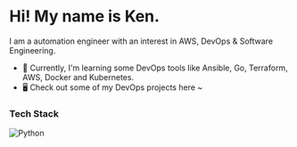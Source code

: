 # Hi! My name is Ken.

I am a automation engineer with an interest in AWS, DevOps & Software Engineering.

- 🌱 Currently, I'm learning some DevOps tools like Ansible, Go, Terraform, AWS, Docker and Kubernetes.
- :desktop_computer: Check out some of my DevOps projects here ~

### Tech Stack

![Python](https://img.shields.io/badge/Python-F18F01?style=for-the-badge&logo=python&logoColor=#000)
